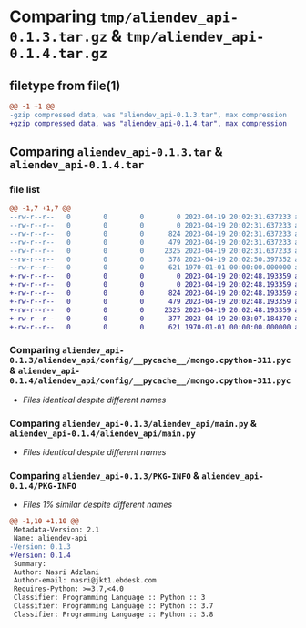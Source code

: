# Comparing `tmp/aliendev_api-0.1.3.tar.gz` & `tmp/aliendev_api-0.1.4.tar.gz`

## filetype from file(1)

```diff
@@ -1 +1 @@
-gzip compressed data, was "aliendev_api-0.1.3.tar", max compression
+gzip compressed data, was "aliendev_api-0.1.4.tar", max compression
```

## Comparing `aliendev_api-0.1.3.tar` & `aliendev_api-0.1.4.tar`

### file list

```diff
@@ -1,7 +1,7 @@
--rw-r--r--   0        0        0        0 2023-04-19 20:02:31.637233 aliendev_api-0.1.3/README.md
--rw-r--r--   0        0        0        0 2023-04-19 20:02:31.637233 aliendev_api-0.1.3/aliendev_api/__init__.py
--rw-r--r--   0        0        0      824 2023-04-19 20:02:31.637233 aliendev_api-0.1.3/aliendev_api/config/__pycache__/mongo.cpython-311.pyc
--rw-r--r--   0        0        0      479 2023-04-19 20:02:31.637233 aliendev_api-0.1.3/aliendev_api/config/mongo.py
--rw-r--r--   0        0        0     2325 2023-04-19 20:02:31.637233 aliendev_api-0.1.3/aliendev_api/main.py
--rw-r--r--   0        0        0      378 2023-04-19 20:02:50.397352 aliendev_api-0.1.3/pyproject.toml
--rw-r--r--   0        0        0      621 1970-01-01 00:00:00.000000 aliendev_api-0.1.3/PKG-INFO
+-rw-r--r--   0        0        0        0 2023-04-19 20:02:48.193359 aliendev_api-0.1.4/README.md
+-rw-r--r--   0        0        0        0 2023-04-19 20:02:48.193359 aliendev_api-0.1.4/aliendev_api/__init__.py
+-rw-r--r--   0        0        0      824 2023-04-19 20:02:48.193359 aliendev_api-0.1.4/aliendev_api/config/__pycache__/mongo.cpython-311.pyc
+-rw-r--r--   0        0        0      479 2023-04-19 20:02:48.193359 aliendev_api-0.1.4/aliendev_api/config/mongo.py
+-rw-r--r--   0        0        0     2325 2023-04-19 20:02:48.193359 aliendev_api-0.1.4/aliendev_api/main.py
+-rw-r--r--   0        0        0      377 2023-04-19 20:03:07.184370 aliendev_api-0.1.4/pyproject.toml
+-rw-r--r--   0        0        0      621 1970-01-01 00:00:00.000000 aliendev_api-0.1.4/PKG-INFO
```

### Comparing `aliendev_api-0.1.3/aliendev_api/config/__pycache__/mongo.cpython-311.pyc` & `aliendev_api-0.1.4/aliendev_api/config/__pycache__/mongo.cpython-311.pyc`

 * *Files identical despite different names*

### Comparing `aliendev_api-0.1.3/aliendev_api/main.py` & `aliendev_api-0.1.4/aliendev_api/main.py`

 * *Files identical despite different names*

### Comparing `aliendev_api-0.1.3/PKG-INFO` & `aliendev_api-0.1.4/PKG-INFO`

 * *Files 1% similar despite different names*

```diff
@@ -1,10 +1,10 @@
 Metadata-Version: 2.1
 Name: aliendev-api
-Version: 0.1.3
+Version: 0.1.4
 Summary: 
 Author: Nasri Adzlani
 Author-email: nasri@jkt1.ebdesk.com
 Requires-Python: >=3.7,<4.0
 Classifier: Programming Language :: Python :: 3
 Classifier: Programming Language :: Python :: 3.7
 Classifier: Programming Language :: Python :: 3.8
```

